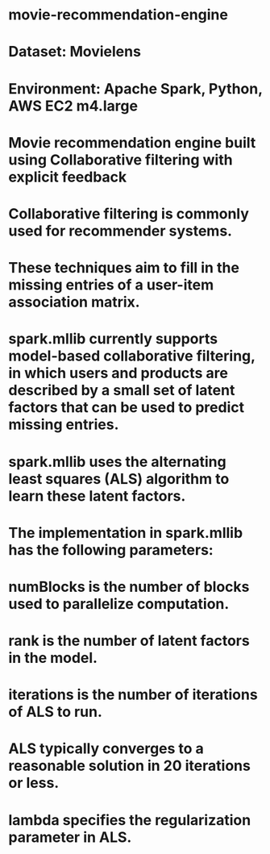 # movie-recommendation-engine

# Dataset: Movielens
# Environment: Apache Spark, Python, AWS EC2 m4.large 
# Movie recommendation engine built using Collaborative filtering with explicit feedback






# Collaborative filtering is commonly used for recommender systems. 
# These techniques aim to fill in the missing entries of a user-item association matrix. 
# spark.mllib currently supports model-based collaborative filtering, in which users and products are described by a small set of latent factors that can be used to predict missing entries. 
# spark.mllib uses the alternating least squares (ALS) algorithm to learn these latent factors. 
# The implementation in spark.mllib has the following parameters:

# numBlocks is the number of blocks used to parallelize computation.
# rank is the number of latent factors in the model.
# iterations is the number of iterations of ALS to run. 
# ALS typically converges to a reasonable solution in 20 iterations or less.
# lambda specifies the regularization parameter in ALS.
